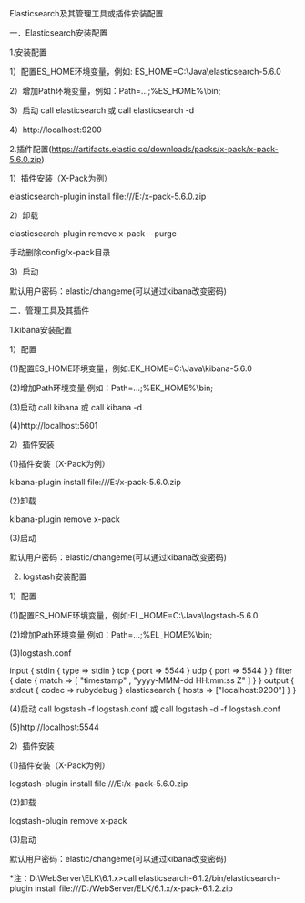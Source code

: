 Elasticsearch及其管理工具或插件安装配置

一．Elasticsearch安装配置

1.安装配置

1）配置ES_HOME环境变量，例如:  ES_HOME=C:\Java\elasticsearch-5.6.0

2）增加Path环境变量，例如：Path=...;%ES_HOME%\bin;

3）启动 call elasticsearch 或 call elasticsearch -d

4）http://localhost:9200

2.插件配置(https://artifacts.elastic.co/downloads/packs/x-pack/x-pack-5.6.0.zip)

1）插件安装（X-Pack为例）

elasticsearch-plugin install file:///E:/x-pack-5.6.0.zip

2）卸载

elasticsearch-plugin remove x-pack --purge

手动删除config/x-pack目录

3）启动

默认用户密码：elastic/changeme(可以通过kibana改变密码)

二．管理工具及其插件

1.kibana安装配置

1）配置

(1)配置ES_HOME环境变量，例如:EK_HOME=C:\Java\kibana-5.6.0

(2)增加Path环境变量,例如：Path=...;%EK_HOME%\bin;

(3)启动 call kibana 或 call kibana -d

(4)http://localhost:5601

2）插件安装

(1)插件安装（X-Pack为例）

kibana-plugin install file:///E:/x-pack-5.6.0.zip

(2)卸载

kibana-plugin remove x-pack

(3)启动

默认用户密码：elastic/changeme(可以通过kibana改变密码)

2. logstash安装配置

1）配置

(1)配置ES_HOME环境变量，例如:EL_HOME=C:\Java\logstash-5.6.0

(2)增加Path环境变量,例如：Path=...;%EL_HOME%\bin;

(3)logstash.conf

input {
  stdin { type => stdin }
  tcp {
    port => 5544
  }
  udp {
    port => 5544
  }
}
filter {
  date {
    match => [ "timestamp" , "yyyy-MMM-dd HH:mm:ss Z" ]
  }
}
output {
  stdout { codec => rubydebug }
  elasticsearch {
    hosts => ["localhost:9200"]
  }
}

(4)启动 call logstash -f logstash.conf 或 call logstash -d -f logstash.conf

(5)http://localhost:5544

2）插件安装

(1)插件安装（X-Pack为例）

logstash-plugin install file:///E:/x-pack-5.6.0.zip

(2)卸载

logstash-plugin remove x-pack

(3)启动

默认用户密码：elastic/changeme(可以通过kibana改变密码)




*注：D:\WebServer\ELK\6.1.x>call elasticsearch-6.1.2/bin/elasticsearch-plugin install file:///D:/WebServer/ELK/6.1.x/x-pack-6.1.2.zip
